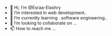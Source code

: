 - 👋 Hi, I’m @Esraa-Elashry
- 👀 I’m interested in web development..
- 🌱 I’m currently learning . software engineering..
- 💞️ I’m looking to collaborate on ...
- 📫 How to reach me ...

<!---
Esraa-Elashry/Esraa-Elashry is a ✨ special ✨ repository because its `README.md` (this file) appears on your GitHub profile.
You can click the Preview link to take a look at your changes.
--->
